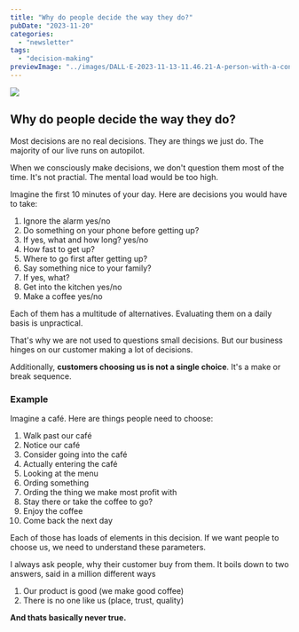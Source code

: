 ```yaml
---
title: "Why do people decide the way they do?"
pubDate: "2023-11-20"
categories:
  - "newsletter"
tags:
  - "decision-making"
previewImage: "../images/DALL·E-2023-11-13-11.46.21-A-person-with-a-considering-look-on-their-face-surrounded-by-floating-data-elements-indicating-various-elements-they-are-taking-into-consideration.-T.png"
---
```


![](../images/DALL·E-2023-11-13-11.46.21-A-person-with-a-considering-look-on-their-face-surrounded-by-floating-data-elements-indicating-various-elements-they-are-taking-into-consideration.-T-1024x585.png)

## Why do people decide the way they do?

Most decisions are no real decisions. They are things we just do. The majority of our live runs on autopilot.

When we consciously make decisions, we don't question them most of the time. It's not practial. The mental load would be too high.

Imagine the first 10 minutes of your day. Here are decisions you would have to take:

1. Ignore the alarm yes/no
2. Do something on your phone before getting up?
3. If yes, what and how long? yes/no
4. How fast to get up?
5. Where to go first after getting up?
6. Say something nice to your family?
7. If yes, what?
8. Get into the kitchen yes/no
9. Make a coffee yes/no

Each of them has a multitude of alternatives. Evaluating them on a daily basis is unpractical.

That's why we are not used to questions small decisions. But our business hinges on our customer making a lot of decisions.

Additionally, **customers choosing us is not a single choice**. It's a make or break sequence.

### Example

Imagine a café. Here are things people need to choose:

1. Walk past our café
2. Notice our café
3. Consider going into the café
4. Actually entering the café
5. Looking at the menu
6. Ording something
7. Ording the thing we make most profit with
8. Stay there or take the coffee to go?
9. Enjoy the coffee
10. Come back the next day

Each of those has loads of elements in this decision. If we want people to choose us, we need to understand these parameters.

I always ask people, why their customer buy from them. It boils down to two answers, said in a million different ways

1. Our product is good (we make good coffee)
2. There is no one like us (place, trust, quality)

**And thats basically never true.**
